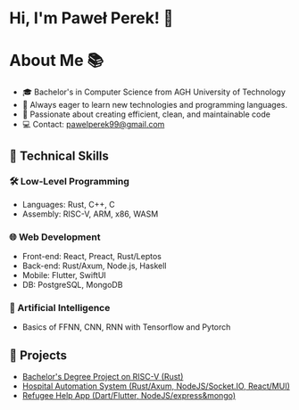 # Hi, I'm Paweł Perek! 👋

# About Me 📚
 - 🎓 Bachelor's in Computer Science from AGH University of Technology
 - 🌱 Always eager to learn new technologies and programming languages.
 - 🎯 Passionate about creating efficient, clean, and maintainable code
 - 💻 Contact: pawelperek99@gmail.com

## 🔧 Technical Skills
### 🛠️ Low-Level Programming
- Languages: Rust, C++, C
- Assembly: RISC-V, ARM, x86, WASM

### 🌐 Web Development
- Front-end: React, Preact, Rust/Leptos
- Back-end: Rust/Axum, Node.js, Haskell
- Mobile: Flutter, SwiftUI
- DB: PostgreSQL, MongoDB

### 🧠 Artificial Intelligence
- Basics of FFNN, CNN, RNN with Tensorflow and Pytorch

## 📂 Projects
- [Bachelor's Degree Project on RISC-V (Rust)](https://github.com/PawelPerek/eeric)
- [Hospital Automation System (Rust/Axum, NodeJS/Socket.IO, React/MUI)](https://github.com/orgs/Pielegniarki/repositories)
- [Refugee Help App (Dart/Flutter, NodeJS/express&mongo)](https://github.com/wojdzie/refugee-help-board-frontend)


